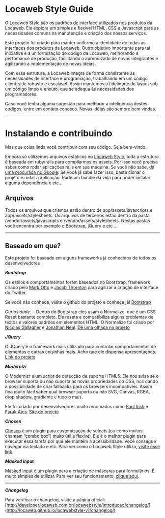 Locaweb Style Guide
=================

O Locaweb Style são os padrões de interface utilizados nos produtos da Locaweb. Ele explora um simples e flexível HTML, CSS e Javascript para as necessidades comuns na manutenção e criação dos nossos serviços.

Este projeto foi criado para manter uniforme a identidade de todas as interfaces dos produtos da Locaweb. Outro objetivo importante para tal iniciativa é a uniformização do código da Locaweb, melhorando a perfomance de produção, facilitando o aprendizado de novos integrantes e agilizando a implementação de novas ideias.

Com essa estrutura, a Locaweb integra de forma consistente as necessidades de interface e programação, trabalhando em um código client-side robusto e escalável. Assim mantemos a fidelidade do layout sob um código limpo e enxuto, que se adequa às necessidades dos programadores.

Caso você tenha alguma sugestão para melhorar a inteligência destes códigos, entre em contato conosco. Novas idéias são sempre bem vindas.
________

Instalando e contribuindo
=================
Mas que coisa linda você contribuir com seu código. Seja bem-vindo. 

Embora só utilizemos arquivos estáticos no [Locaweb Style](http://locaweb.github.io/locawebstyle-v1/), toda a estrutura é baseada em ruby/rails para compilarmos os assets. Por isso você precisa saber como rodar aplicações rails em sua máquina. Se você não sabe, [dá uma procurada no Google](http://lmgtfy.com/?q=como+rodar+rails). Se você já sabe fazer isso, basta clonar o projeto e rodar a aplicação. Rode um bundle da vida para poder instalar alguma dependência e etc…

Arquivos
---
Todos os arquivos que criamos estão dentro de app/assets/javascripts e app/assets/stylesheets.
Os arquivos de terceiros estão dentro da pasta /vendor/assets/javascripts e /vendor/assets/stylesheets. Nestas pastas você encontra por exemplo o Bootstrap, jQuery e etc...

----


Baseado em que?
-----------
Este projeto foi baseado em alguns frameworks já conhecidos de todos os desenvolvedores

***Bootstrap***

Os estilos e comportamentos foram baseados no Bootstrap, framework criado pelo [Mark Otto](http://twitter.com/mdo/) e [Jacob Thornton](http://twitter.com/fat) para agilizar a criação de interface do Twitter.

Se você não conhece, visite o github do projeto e conheça já!
[Bootstrap](twitter.github.com/bootstrap/)

*Curiosidade* -- 
Dentro do Bootstrap eles usam o Normalize, que é um CSS Reset bastante completo. Ele reseta e compatibiliza alguns problemas de textos e valores padrões em elementos HTML. O Normalize foi criado por [Nicolas Gallagher](@necolas) e [Jonathan Neal](@jon_neal).
[Dê uma olhada no projeto](http://necolas.github.com/normalize.css/)

***JQuery***

O JQuery é o framework mais utilizado para controlar comportamentos de elementos e outras coisinhas mais. Acho que ele dispensa apresentações. [Link do projeto](http://jquery.com)


***Modernizr***

O Modernizr é um script de detecção de suporte HTML5. Ele nos avisa se o browser suporta ou não suporta as novas propriedades do CSS, nos dando a possibilidade de criar fallbacks para os browsers incompatíveis. Assim fica muito fácil saber qual browser suporta ou não SVG, Canvas, RGBA, drop shadow, gradiente e tudo o mais.

Ele foi criado por desenvolvedores muito renomados como [Paul Irish](http://paulirish.com/) e [Faruk Ates](http://farukat.es/). [Site do projeto](http://www.modernizr.com/)

***Chosen***

[Chosen](http://harvesthq.github.io/chosen/) é um plugin para customização de selects (ou como muitos chamam “combo box”) muito útil e flexível. Ele é o melhor plugin para executar essa tarefa por que ele mantém a acessibilidade. Você consegue navegar via teclado e etc. Para ver como o Locaweb Style utiliza, [visite esse link](http://locaweb.github.io/locawebstyle-v1/manual/formularios/selects/).

***Masked Input***

[Masked Input](http://digitalbush.com/projects/masked-input-plugin/) é um plugin para a criação de máscaras para formulários. É muito simples de utilizar. Para ver seu funcionamento, [clique aqui](http://locaweb.github.io/locawebstyle-v1/manual/formularios/mascaras-forms/).

-----

***Changelog***

Para verificar o changelog, visite a página oficial: [http://developer.locaweb.com.br/locawebstyle/introducao/changelog/](http://locaweb.github.io/locawebstyle-v1/changelog/)
